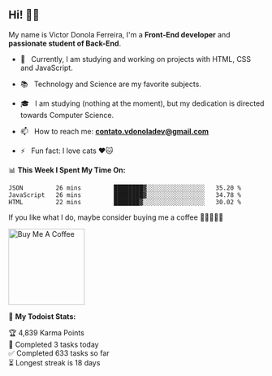 <h2 align="left">Hi! 👋🏻</h2>  

<p align="left">
	My name is Victor Donola Ferreira, I'm a <strong>Front-End developer</strong> and <strong>passionate student of Back-End</strong>.
</p>

- 🔭 &nbsp; Currently, I am studying and working on projects with HTML, CSS and JavaScript.

- :books: &nbsp; Technology and Science are my favorite subjects.

- 🎓 &nbsp; I am studying (nothing at the moment), but my dedication is directed towards Computer Science.

- 📫 &nbsp; How to reach me: **contato.vdonoladev@gmail.com**

- ⚡️ &nbsp; Fun fact: I love cats ❤️🐱

📊 **This Week I Spent My Time On:**
<!--START_SECTION:waka-->
```text
JSON         26 mins         ████████▓░░░░░░░░░░░░░░░░   35.20 % 
JavaScript   26 mins         ████████▓░░░░░░░░░░░░░░░░   34.78 % 
HTML         22 mins         ███████▓░░░░░░░░░░░░░░░░░   30.02 % 
```
<!--END_SECTION:waka-->

If you like what I do, maybe consider buying me a coffee 🥺👉🏻👈🏻

<a href="https://www.buymeacoffee.com/xuxuti" target="_blank"><img src="https://cdn.buymeacoffee.com/buttons/v2/default-red.png" alt="Buy Me A Coffee" width="150" ></a>

🚧 **My Todoist Stats:**
<!-- TODO-IST:START -->
🏆  4,839 Karma Points           
🌸  Completed 3 tasks today           
✅  Completed 633 tasks so far           
⏳  Longest streak is 18 days
<!-- TODO-IST:END -->
